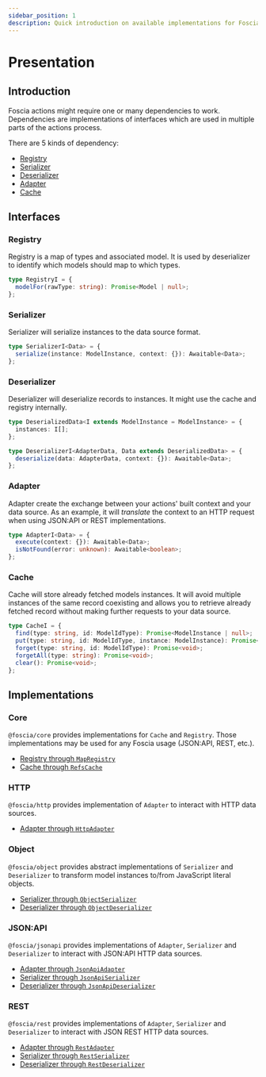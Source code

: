 ```yaml
---
sidebar_position: 1
description: Quick introduction on available implementations for Foscia.
---
```


# Presentation

## Introduction

Foscia actions might require one or many dependencies to work. Dependencies are
implementations of interfaces which are used in multiple parts of the actions
process.

There are 5 kinds of dependency:

- [Registry](#registry)
- [Serializer](#serializer)
- [Deserializer](#deserializer)
- [Adapter](#adapter)
- [Cache](#cache)

## Interfaces

### Registry

Registry is a map of types and associated model. It is used by deserializer to
identify which models should map to which types.

```typescript
type RegistryI = {
  modelFor(rawType: string): Promise<Model | null>;
};
```

### Serializer

Serializer will serialize instances to the data source format.

```typescript
type SerializerI<Data> = {
  serialize(instance: ModelInstance, context: {}): Awaitable<Data>;
};
```

### Deserializer

Deserializer will deserialize records to instances. It might use the cache and
registry internally.

```typescript
type DeserializedData<I extends ModelInstance = ModelInstance> = {
  instances: I[];
};

type DeserializerI<AdapterData, Data extends DeserializedData> = {
  deserialize(data: AdapterData, context: {}): Awaitable<Data>;
};
```

### Adapter

Adapter create the exchange between your actions' built context and your data
source. As an example, it will _translate_ the context to an HTTP request when
using JSON:API or REST implementations.

```typescript
type AdapterI<Data> = {
  execute(context: {}): Awaitable<Data>;
  isNotFound(error: unknown): Awaitable<boolean>;
};
```

### Cache

Cache will store already fetched models instances. It will avoid multiple
instances of the same record coexisting and allows you to retrieve already
fetched record without making further requests to your data source.

```typescript
type CacheI = {
  find(type: string, id: ModelIdType): Promise<ModelInstance | null>;
  put(type: string, id: ModelIdType, instance: ModelInstance): Promise<void>;
  forget(type: string, id: ModelIdType): Promise<void>;
  forgetAll(type: string): Promise<void>;
  clear(): Promise<void>;
};
```

## Implementations

### Core

`@foscia/core` provides implementations for `Cache` and `Registry`. Those
implementations may be used for any Foscia usage (JSON:API, REST, etc.).

- [Registry through `MapRegistry`](/docs/digging-deeper/implementations/core#mapregistry)
- [Cache through `RefsCache`](/docs/digging-deeper/implementations/core#refscache)

### HTTP

`@foscia/http` provides implementation of `Adapter` to interact with HTTP data
sources.

- [Adapter through `HttpAdapter`](/docs/digging-deeper/implementations/http#httpadapter)

### Object

`@foscia/object` provides abstract implementations of `Serializer` and
`Deserializer` to transform model instances to/from JavaScript literal objects.

- [Serializer through `ObjectSerializer`](/docs/digging-deeper/implementations/object#objectserializer)
- [Deserializer through `ObjectDeserializer`](/docs/digging-deeper/implementations/object#objectdeserializer)

### JSON:API

`@foscia/jsonapi` provides implementations of `Adapter`, `Serializer` and
`Deserializer` to interact with JSON:API HTTP data sources.

- [Adapter through `JsonApiAdapter`](/docs/digging-deeper/implementations/jsonapi#jsonapiadapter)
- [Serializer through `JsonApiSerializer`](/docs/digging-deeper/implementations/jsonapi#jsonapiserializer)
- [Deserializer through `JsonApiDeserializer`](/docs/digging-deeper/implementations/jsonapi#jsonapideserializer)

### REST

`@foscia/rest` provides implementations of `Adapter`, `Serializer` and
`Deserializer` to interact with JSON REST HTTP data sources.

- [Adapter through `RestAdapter`](/docs/digging-deeper/implementations/rest#restadapter)
- [Serializer through `RestSerializer`](/docs/digging-deeper/implementations/rest#restserializer)
- [Deserializer through `RestDeserializer`](/docs/digging-deeper/implementations/rest#restdeserializer)
